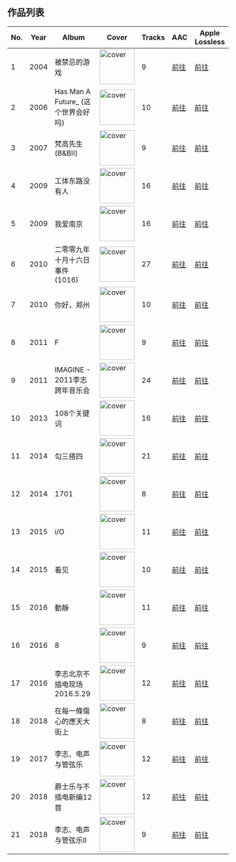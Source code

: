 ## 作品列表

| No. | Year | Album | Cover | Tracks | AAC | Apple Lossless |
| --- | --- | --- | --- | --- | --- | --- |
| 1 | 2004 | 被禁忌的游戏 | <img src="./2004%20-%20被禁忌的游戏/被禁忌的游戏.jpg" alt="cover" height="80"> | 9 | [前往](./2004%20-%20被禁忌的游戏) | [前往](https://huggingface.co/datasets/ventuss/nanjing-lizhi/tree/main/Apple%20Lossless/2004%20-%20被禁忌的游戏) |
| 2 | 2006 | Has Man A Future_ (这个世界会好吗) | <img src="./2006%20-%20Has%20Man%20A%20Future_%20%28这个世界会好吗%29/Has%20Man%20A%20Future_%20%28这个世界会好吗%29.jpg" alt="cover" height="80"> | 10 | [前往](./2006%20-%20Has%20Man%20A%20Future_%20%28这个世界会好吗%29) | [前往](https://huggingface.co/datasets/ventuss/nanjing-lizhi/tree/main/Apple%20Lossless/2006%20-%20Has%20Man%20A%20Future_%20%28这个世界会好吗%29) |
| 3 | 2007 | 梵高先生 (B&BⅡ) | <img src="./2007%20-%20梵高先生%20%28B%26BⅡ%29/梵高先生%20%28B%26BⅡ%29.jpg" alt="cover" height="80"> | 9 | [前往](./2007%20-%20梵高先生%20%28B%26BⅡ%29) | [前往](https://huggingface.co/datasets/ventuss/nanjing-lizhi/tree/main/Apple%20Lossless/2007%20-%20梵高先生%20%28B%26BⅡ%29) |
| 4 | 2009 | 工体东路没有人 | <img src="./2009%20-%20工体东路没有人/工体东路没有人.jpg" alt="cover" height="80"> | 16 | [前往](./2009%20-%20工体东路没有人) | [前往](https://huggingface.co/datasets/ventuss/nanjing-lizhi/tree/main/Apple%20Lossless/2009%20-%20工体东路没有人) |
| 5 | 2009 | 我爱南京 | <img src="./2009%20-%20我爱南京/我爱南京.jpg" alt="cover" height="80"> | 16 | [前往](./2009%20-%20我爱南京) | [前往](https://huggingface.co/datasets/ventuss/nanjing-lizhi/tree/main/Apple%20Lossless/2009%20-%20我爱南京) |
| 6 | 2010 | 二零零九年十月十六日事件 (1016) | <img src="./2010%20-%20二零零九年十月十六日事件%20%281016%29/二零零九年十月十六日事件%20%281016%29.png" alt="cover" height="80"> | 27 | [前往](./2010%20-%20二零零九年十月十六日事件%20%281016%29) | [前往](https://huggingface.co/datasets/ventuss/nanjing-lizhi/tree/main/Apple%20Lossless/2010%20-%20二零零九年十月十六日事件%20%281016%29) |
| 7 | 2010 | 你好，郑州 | <img src="./2010%20-%20你好，郑州/你好，郑州.jpg" alt="cover" height="80"> | 10 | [前往](./2010%20-%20你好，郑州) | [前往](https://huggingface.co/datasets/ventuss/nanjing-lizhi/tree/main/Apple%20Lossless/2010%20-%20你好，郑州) |
| 8 | 2011 | F | <img src="./2011%20-%20F/F.jpg" alt="cover" height="80"> | 9 | [前往](./2011%20-%20F) | [前往](https://huggingface.co/datasets/ventuss/nanjing-lizhi/tree/main/Apple%20Lossless/2011%20-%20F) |
| 9 | 2011 | IMAGINE - 2011李志跨年音乐会 | <img src="./2011%20-%20IMAGINE%20-%202011李志跨年音乐会/IMAGINE%20-%202011李志跨年音乐会.jpg" alt="cover" height="80"> | 24 | [前往](./2011%20-%20IMAGINE%20-%202011李志跨年音乐会) | [前往](https://huggingface.co/datasets/ventuss/nanjing-lizhi/tree/main/Apple%20Lossless/2011%20-%20IMAGINE%20-%202011李志跨年音乐会) |
| 10 | 2013 | 108个关键词 | <img src="./2013%20-%20108个关键词/108个关键词.png" alt="cover" height="80"> | 16 | [前往](./2013%20-%20108个关键词) | [前往](https://huggingface.co/datasets/ventuss/nanjing-lizhi/tree/main/Apple%20Lossless/2013%20-%20108个关键词) |
| 11 | 2014 | 勾三搭四 | <img src="./2014%20-%20勾三搭四/勾三搭四.png" alt="cover" height="80"> | 21 | [前往](./2014%20-%20勾三搭四) | [前往](https://huggingface.co/datasets/ventuss/nanjing-lizhi/tree/main/Apple%20Lossless/2014%20-%20勾三搭四) |
| 12 | 2014 | 1701 | <img src="./2014%20-%201701/1701.png" alt="cover" height="80"> | 8 | [前往](./2014%20-%201701) | [前往](https://huggingface.co/datasets/ventuss/nanjing-lizhi/tree/main/Apple%20Lossless/2014%20-%201701) |
| 13 | 2015 | i/O | <img src="./2015%20-%20i:O/i_O.jpg" alt="cover" height="80"> | 11 | [前往](./2015%20-%20i:O) | [前往](https://huggingface.co/datasets/ventuss/nanjing-lizhi/tree/main/Apple%20Lossless/2015%20-%20i:O) |
| 14 | 2015 | 看见 | <img src="./2015%20-%20看见/看见.jpg" alt="cover" height="80"> | 10 | [前往](./2015%20-%20看见) | [前往](https://huggingface.co/datasets/ventuss/nanjing-lizhi/tree/main/Apple%20Lossless/2015%20-%20看见) |
| 15 | 2016 | 動靜 | <img src="./2016%20-%20動靜/動靜.jpg" alt="cover" height="80"> | 11 | [前往](./2016%20-%20動靜) | [前往](https://huggingface.co/datasets/ventuss/nanjing-lizhi/tree/main/Apple%20Lossless/2016%20-%20動靜) |
| 16 | 2016 | 8 | <img src="./2016%20-%208/8.png" alt="cover" height="80"> | 9 | [前往](./2016%20-%208) | [前往](https://huggingface.co/datasets/ventuss/nanjing-lizhi/tree/main/Apple%20Lossless/2016%20-%208) |
| 17 | 2016 | 李志北京不插电现场 2016.5.29 | <img src="./2016%20-%20李志北京不插电现场%202016.5.29/李志北京不插电现场%202016.5.29.jpg" alt="cover" height="80"> | 12 | [前往](./2016%20-%20李志北京不插电现场%202016.5.29) | [前往](https://huggingface.co/datasets/ventuss/nanjing-lizhi/tree/main/Apple%20Lossless/2016%20-%20李志北京不插电现场%202016.5.29) |
| 18 | 2018 | 在每一條傷心的應天大街上 | <img src="./2016%20-%20在每一條傷心的應天大街上/在每一條傷心的應天大街上.jpg" alt="cover" height="80"> | 8 | [前往](./2016%20-%20在每一條傷心的應天大街上) | [前往](https://huggingface.co/datasets/ventuss/nanjing-lizhi/tree/main/Apple%20Lossless/2016%20-%20在每一條傷心的應天大街上) |
| 19 | 2017 | 李志、电声与管弦乐 | <img src="./2017%20-%20李志、电声与管弦乐/李志、电声与管弦乐.png" alt="cover" height="80"> | 12 | [前往](./2017%20-%20李志、电声与管弦乐) | [前往](https://huggingface.co/datasets/ventuss/nanjing-lizhi/tree/main/Apple%20Lossless/2017%20-%20李志、电声与管弦乐) |
| 20 | 2018 | 爵士乐与不插电新编12首 | <img src="./2018%20-%20爵士乐与不插电新编12首/爵士乐与不插电新编12首.png" alt="cover" height="80"> | 12 | [前往](./2018%20-%20爵士乐与不插电新编12首) | [前往](https://huggingface.co/datasets/ventuss/nanjing-lizhi/tree/main/Apple%20Lossless/2018%20-%20爵士乐与不插电新编12首) |
| 21 | 2018 | 李志、电声与管弦乐II | <img src="./2018%20-%20李志、电声与管弦乐II/李志、电声与管弦乐II.png" alt="cover" height="80"> | 9 | [前往](./2018%20-%20李志、电声与管弦乐II) | [前往](https://huggingface.co/datasets/ventuss/nanjing-lizhi/tree/main/Apple%20Lossless/2018%20-%20李志、电声与管弦乐II) | 